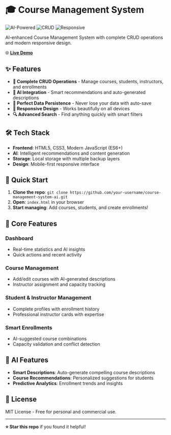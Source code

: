 # 🎓 Course Management System

![AI-Powered](https://img.shields.io/badge/AI-Powered-blue?style=flat)
![CRUD](https://img.shields.io/badge/CRUD-Operations-green?style=flat)
![Responsive](https://img.shields.io/badge/Responsive-Design-orange?style=flat)

AI-enhanced Course Management System with complete CRUD operations and modern responsive design.

🌐 **[Live Demo](https://rakeshmerala16.github.io/course-management-system-AI/)**

## ✨ Features

- **🎯 Complete CRUD Operations** - Manage courses, students, instructors, and enrollments
- **🤖 AI Integration** - Smart recommendations and auto-generated descriptions
- **💾 Perfect Data Persistence** - Never lose your data with auto-save
- **📱 Responsive Design** - Works beautifully on all devices
- **🔍 Advanced Search** - Find anything quickly with smart filters

## 🛠️ Tech Stack

- **Frontend**: HTML5, CSS3, Modern JavaScript (ES6+)
- **AI**: Intelligent recommendations and content generation
- **Storage**: Local storage with multiple backup layers
- **Design**: Mobile-first responsive interface

## 🚀 Quick Start

1. **Clone the repo**: `git clone https://github.com/your-username/course-management-system-ai.git`
2. **Open**: `index.html` in your browser
3. **Start managing**: Add courses, students, and create enrollments!

## 🎯 Core Features

### Dashboard
- Real-time statistics and AI insights
- Quick actions and recent activity

### Course Management
- Add/edit courses with AI-generated descriptions
- Instructor assignment and capacity tracking

### Student & Instructor Management
- Complete profiles with enrollment history
- Professional instructor cards with expertise

### Smart Enrollments
- AI-suggested course combinations
- Capacity validation and conflict detection

## 🤖 AI Features

- **Smart Descriptions**: Auto-generate compelling course descriptions
- **Course Recommendations**: Personalized suggestions for students  
- **Predictive Analytics**: Enrollment trends and insights

## 📄 License

MIT License - Free for personal and commercial use.

---

**⭐ Star this repo** if you found it helpful!
